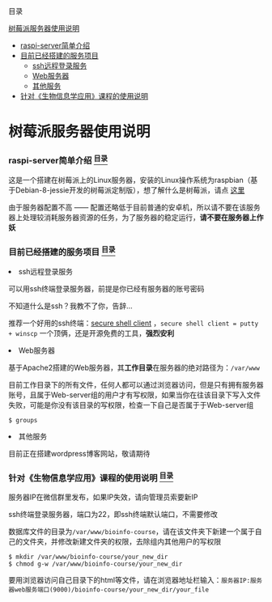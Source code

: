 <a name="content">目录</a>

[树莓派服务器使用说明](#title)
- [raspi-server简单介绍](#introduction)
- [目前已经搭建的服务项目](#server-items)
	- [ssh远程登录服务](#ssh)
	- [Web服务器](#web)
	- [其他服务](#another)
- [针对《生物信息学应用》课程的使用说明](#bioinfo-course)



<h1 name="title">树莓派服务器使用说明</h1>

<a name="introduction"><h3>raspi-server简单介绍 [<sup>目录</sup>](#content)</h3>

这是一个搭建在树莓派上的Linux服务器，安装的Linux操作系统为raspbian（基于Debian-8-jessie开发的树莓派定制版），想了解什么是树莓派，请点 [这里](http://shumeipai.nxez.com/intro-faq)

由于服务器配置不高 —— 配置还略低于目前普通的安卓机，所以请不要在该服务器上处理较消耗服务器资源的任务，为了服务器的稳定运行，**请不要在服务器上作妖**

<a name="server-items"><h3>目前已经搭建的服务项目 [<sup>目录</sup>](#content)</h3></a>

<a name="ssh"><li>ssh远程登录服务</li></a>

可以用ssh终端登录服务器，前提是你已经有服务器的账号密码

不知道什么是ssh？我教不了你，告辞...

推荐一个好用的ssh终端：[secure shell client](http://ultra.pr.erau.edu/~jaffem/tutorial/SSH_secure_shell_client.htm) ，`secure shell client = putty + winscp` 一个顶俩，还是开源免费的工具，**强烈安利**

<a name="web"><li>Web服务器</li></a>

基于Apache2搭建的Web服务器，其**工作目录**在服务器的绝对路径为：`/var/www`

目前工作目录下的所有文件，任何人都可以通过浏览器访问，但是只有拥有服务器账号，且属于Web-server组的用户才有写权限，如果当你在往该目录下写入文件失败，可能是你没有该目录的写权限，检查一下自己是否属于于Web-server组

```
$ groups
```

<a name="another"><li>其他服务</li></a>

目前正在搭建wordpress博客网站，敬请期待

<a name="bioinfo-course"><h3>针对《生物信息学应用》课程的使用说明 [<sup>目录</sup>](#content)</h3></a>

服务器IP在微信群里发布，如果IP失效，请向管理员索要新IP

ssh终端登录服务器，端口为22，即ssh终端默认端口，不需要修改

数据库文件的目录为`/var/www/bioinfo-course`，请在该文件夹下新建一个属于自己的文件夹，并修改新建文件夹的权限，去除组内其他用户的写权限

```
$ mkdir /var/www/bioinfo-course/your_new_dir
$ chmod g-w /var/www/bioinfo-course/your_new_dir
```

要用浏览器访问自己目录下的html等文件，请在浏览器地址栏输入：`服务器IP:服务器web服务端口(9000)/bioinfo-course/your_new_dir/your_file`
